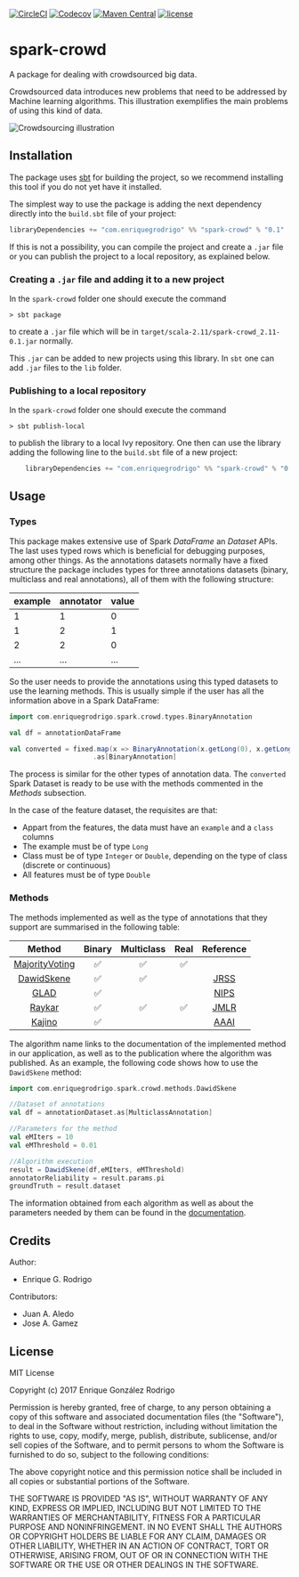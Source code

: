 [![CircleCI](https://img.shields.io/circleci/project/github/enriquegrodrigo/spark-crowd.svg)](https://circleci.com/gh/enriquegrodrigo/spark-crowd)
[![Codecov](https://img.shields.io/codecov/c/github/enriquegrodrigo/spark-crowd.svg)](https://codecov.io/gh/enriquegrodrigo/spark-crowd)
 [![Maven Central](https://img.shields.io/maven-central/v/com.enriquegrodrigo/spark-crowd_2.11.svg)](https://mvnrepository.com/artifact/com.enriquegrodrigo/spark-crowd_2.11)
[![license](https://img.shields.io/github/license/enriquegrodrigo/spark-crowd.svg)](https://opensource.org/licenses/MIT)
# spark-crowd

A package for dealing with crowdsourced big data. 

Crowdsourced data introduces new problems that need to be addressed by 
Machine learning algorithms. This illustration exemplifies the main problems
of using this kind of data. 

![Crowdsourcing illustration](https://raw.githubusercontent.com/enriquegrodrigo/spark-crowd/master/img/illustration.png)



## Installation

The package uses [sbt](http://www.scala-sbt.org) for building the project, 
so we recommend installing this tool if you do not yet have it installed.

The simplest way to use the package is adding the next dependency directly 
into the `build.sbt` file of your project:

```scala
libraryDependencies += "com.enriquegrodrigo" %% "spark-crowd" % "0.1"
```

If this is not a possibility, you can compile the project and create a 
`.jar` file or you can publish the project to a local repository, as 
explained below.  

### Creating a `.jar` file and adding it to a new project

In the `spark-crowd` folder one should execute the command

    > sbt package 

to create a `.jar` file which will be in 
`target/scala-2.11/spark-crowd_2.11-0.1.jar` normally.

This `.jar` can be added to new projects using this library. In `sbt` one
can add `.jar` files to the `lib` folder.

### Publishing to a local repository

In the `spark-crowd` folder one should execute the command

    > sbt publish-local 

to publish the library to a local Ivy repository. One then can use the 
library adding the following line to the `build.sbt` file of a new
project:
```scala
    libraryDependencies += "com.enriquegrodrigo" %% "spark-crowd" % "0.1"
```


## Usage 

### Types

This package makes extensive use of Spark *DataFrame* an *Dataset* APIs. The last
uses typed rows which is beneficial for debugging purposes, among other things. 
As the annotations datasets normally have a fixed structure the package includes types
for three annotations datasets (binary, multiclass and real annotations), all of them 
with the following structure:

example | annotator | value 
--------|-----------|------
1 | 1| 0
1 | 2| 1 
2 | 2| 0
...|...|...

So the user needs to provide the annotations using this typed datasets to use the learning 
methods. This is usually simple if the user has all the information above in a Spark DataFrame:

```scala
import com.enriquegrodrigo.spark.crowd.types.BinaryAnnotation

val df = annotationDataFrame

val converted = fixed.map(x => BinaryAnnotation(x.getLong(0), x.getLong(1), x.getInt(2)))
                     .as[BinaryAnnotation]
```
The process is similar for the other types of annotation data. The `converted` Spark Dataset is ready to be use with the methods commented in the *Methods* subsection.

In the case of the feature dataset, the requisites are that:
 * Appart from the features, the data must have an `example` and a `class` columns
 * The example must be of type `Long`
 * Class must be of type `Integer` or `Double`, depending on the type of class (discrete or continuous)
 * All features must be of type `Double`

### Methods

The methods implemented as well as the type of annotations that they support are summarised 
in the following table:

Method | Binary | Multiclass | Real | Reference
:-----:|:------:|:----------:|:----:|:----------:
[MajorityVoting](https://enriquegrodrigo.github.io/spark-crowd/#com.enriquegrodrigo.spark.crowd.methods.MajorityVoting$) | :white_check_mark: | :white_check_mark: | :white_check_mark: |  
[DawidSkene](https://enriquegrodrigo.github.io/spark-crowd/#com.enriquegrodrigo.spark.crowd.methods.DawidSkene$) |:white_check_mark: | :white_check_mark: | | [JRSS](https://www.jstor.org/stable/2346806?seq=1#page_scan_tab_contents) 
[GLAD](https://enriquegrodrigo.github.io/spark-crowd/#com.enriquegrodrigo.spark.crowd.methods.Glad$) | :white_check_mark: | | | [NIPS](https://papers.nips.cc/paper/3644-whose-vote-should-count-more-optimal-integration-of-labels-from-labelers-of-unknown-expertise)
[Raykar](https://enriquegrodrigo.github.io/spark-crowd/#com.enriquegrodrigo.spark.crowd.methods.RaykarBinary$) | :white_check_mark: | :white_check_mark:| :white_check_mark:| [JMLR](http://jmlr.csail.mit.edu/papers/v11/raykar10a.html) 
[Kajino](https://enriquegrodrigo.github.io/spark-crowd/#com.enriquegrodrigo.spark.crowd.methods.Kajino$) | :white_check_mark: | | | [AAAI](https://www.aaai.org/ocs/index.php/AAAI/AAAI12/paper/view/4919)

The algorithm name links to the documentation of the implemented method in our application, 
as well as to the publication where the algorithm was published. As an example, the 
following code shows how to use the `DawidSkene` method:

```scala
import com.enriquegrodrigo.spark.crowd.methods.DawidSkene

//Dataset of annotations
val df = annotationDataset.as[MulticlassAnnotation]

//Parameters for the method
val eMIters = 10
val eMThreshold = 0.01 

//Algorithm execution
result = DawidSkene(df,eMIters, eMThreshold) 
annotatorReliability = result.params.pi
groundTruth = result.dataset
```

The information obtained from each algorithm as well as about the parameters needed by them can 
be found in the [documentation](https://enriquegrodrigo.github.io/spark-crowd).

## Credits

Author:
 * Enrique G. Rodrigo

Contributors: 
 * Juan A. Aledo 
 * Jose A. Gamez

## License

MIT License

Copyright (c) 2017 Enrique González Rodrigo

Permission is hereby granted, free of charge, to any person obtaining a copy
of this software and associated documentation files (the "Software"), to deal
in the Software without restriction, including without limitation the rights
to use, copy, modify, merge, publish, distribute, sublicense, and/or sell
copies of the Software, and to permit persons to whom the Software is
furnished to do so, subject to the following conditions:

The above copyright notice and this permission notice shall be included in all
copies or substantial portions of the Software.

THE SOFTWARE IS PROVIDED "AS IS", WITHOUT WARRANTY OF ANY KIND, EXPRESS OR
IMPLIED, INCLUDING BUT NOT LIMITED TO THE WARRANTIES OF MERCHANTABILITY,
FITNESS FOR A PARTICULAR PURPOSE AND NONINFRINGEMENT. IN NO EVENT SHALL THE
AUTHORS OR COPYRIGHT HOLDERS BE LIABLE FOR ANY CLAIM, DAMAGES OR OTHER
LIABILITY, WHETHER IN AN ACTION OF CONTRACT, TORT OR OTHERWISE, ARISING FROM,
OUT OF OR IN CONNECTION WITH THE SOFTWARE OR THE USE OR OTHER DEALINGS IN THE
SOFTWARE.
